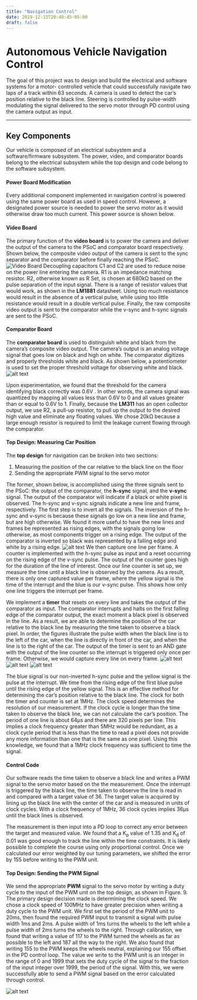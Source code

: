 ```yaml
---
title: "Navigation Control"
date: 2019-12-15T20:40:45-05:00
draft: false
---
```


Autonomous Vehicle Navigation Control
===================


The goal of this project was to design and build the electrical and software systems for a motor- controlled vehicle that could successfully navigate two laps of a track within 63 seconds.  A camera is used to detect the car’s position relative to the black line. Steering is controlled by pulse-width modulating the signal delivered to the servo motor through PD control using the camera output as input.

----------


Key Components
-------------
Our vehicle is composed of an electrical subsystem and a software/firmware subsystem. The power, video, and comparator boards belong to the electrical subsystem while the top design and code belong to the software subsystem.

#### Power Board Modification
Every additional component implemented in navigation control is powered using the same power board as used in speed control. However, a designated power source is needed to power the servo motor as it would otherwise draw too much current. This power source is shown below.


#### Video Board
The primary function of the **video board** is to power the camera and deliver the output of the camera to the PSoC and comparator board respectively. Shown below, the composite video output of the camera is sent to the sync separator and the comparator before finally reaching the PSoC.
![Video Board](VideoBoard.png)
Decoupling capacitors C1 and C2 are used to reduce noise on the power line entering the camera. R1 is an impedance matching resistor. R2, otherwise known as R Set, is chosen at 680kΩ based on the pulse separation of the input signal. There is a range of resistor values that would work, as shown in the **LM1881** datasheet. Using too much resistance would result in the absence of a vertical pulse, while using too little resistance would result in a double vertical pulse. Finally, the raw composite video output is sent to the comparator while the v-sync and h-sync signals are sent to the PSoC.

#### Comparator Board
The **comparator board** is used to distinguish white and black from the camera’s composite video output. The camera’s output is an analog voltage signal that goes low on black and high on white. The comparator digitizes and properly thresholds white and black. As shown below, a potentiometer is used to set the proper threshold voltage for observing white and black.
![alt text](https://github.com/kylmac/ELE302_Navigation_Control/blob/master/images/Comparator.png)

Upon experimentation, we found that the threshold for the camera identifying black correctly was 0.6V . In other words, the camera signal was quantized by mapping all values less than 0.6V to 0 and all values greater than or equal to 0.6V to 1. Finally, because the **LM311** has an open collector output, we use R2, a pull-up resistor, to pull up the output to the desired high value and eliminate any floating values. We chose 20kΩ because a large enough resistor is required to limit the leakage current flowing through the comparator.
#### Top Design: Measuring Car Position
The **top design** for navigation can be broken into two sections:

 1. Measuring the position of the car relative to the black line on the floor
 2.  Sending the appropriate PWM signal to the servo motor


The former, shown below, is accomplished using the three signals sent to the PSoC: the output of the comparator, the **h-sync** signal, and the **v-sync** signal. The output of the comparator will indicate if a black or white pixel is observed. The h-sync and v-sync signals indicate a new line and frame, respectively. The first step is to invert all the signals. The inversion of the h-sync and v-sync is because these signals go low on a new line and frame, but are high otherwise. We found it more useful to have the new lines and frames be represented as rising edges, with the signals going low otherwise, as most components trigger on a rising edge. The output of the comparator is inverted so black was represented by a falling edge and white by a rising edge.
![alt text](https://github.com/kylmac/ELE302_Navigation_Control/blob/master/images/Top%20Design.png)
We then capture one line per frame. A counter is implemented with the h-sync pulse as input and a reset occurring on the rising edge of the v-sync pulse. The output of the counter goes high for the duration of the line of interest. Once our line counter is set up, we measure the time until a black line is observed by the camera. As a result, there is only one captured value per frame, where the yellow signal is the time of the interrupt and the blue is our v-sync pulse. This shows how only one line triggers the interrupt per frame.


We implement a **timer** that resets on every line and takes the output of the comparator as input. The comparator interrupts and halts on the first falling edge of the comparator output, the exact moment a black pixel is observed in the line. As a result, we are able to determine the position of the car relative to the black line by measuring the time taken to observe a black pixel. In order, the figures illustrate the pulse width when the black line is to the left of the car, when the line is directly in front of the car, and when the line is to the right of the car. The output of the timer is sent to an AND gate with the output of the line counter so the interrupt is triggered only once per frame. Otherwise, we would capture every line on every frame.
![alt text](https://github.com/kylmac/ELE302_Navigation_Control/blob/master/images/LeftDual.png)
![alt text](https://github.com/kylmac/ELE302_Navigation_Control/blob/master/images/CenterDual.png)
![alt text](https://github.com/kylmac/ELE302_Navigation_Control/blob/master/images/RightDual.png)

The blue signal is our non-inverted h-sync pulse and the yellow signal is the pulse at the interrupt. We time from the rising edge of the first blue pulse until the rising edge of the yellow signal. This is an effective method for determining the car’s position relative to the black line. The clock for both the timer and counter is set at 1MHz. The clock speed determines the resolution of our measurement. If the clock cycle is longer than the time taken to observe the black line, we can not calculate the car’s position. The period of one line is about 64μs and there are 320 pixels per line. This implies a clock frequency greater than 5MHz would be redundant, as a clock cycle period that is less than the time to read a pixel does not provide any more information than one that is the same as one pixel. Using this knowledge, we found that a 1MHz clock frequency was sufficient to time the signal.



#### Control Code
Our software reads the time taken to observe a black line and writes a PWM signal to the servo motor based on the the measurement. Once the interrupt is triggered by the black line, the time taken to observe the line is read in and compared with a target value of 36. The target value is acquired by lining up the black line with the center of the car and is measured in units of clock cycles. With a clock frequency of 1MHz, 36 clock cycles implies 36μs until the black lines is observed. 

The measurement is then input into a PD loop to correct any error between the target and measured value. We found that a K<sub>p</sub> value of 1.35 and K<sub>d</sub> of 0.01 was good enough to track the line within the time constraints. It is likely possible to complete the course using only proportional control. Once we calculated our error weighted by our tuning parameters, we shifted the error by 155 before writing to the PWM unit.




#### Top Design: Sending the PWM Signal
We send the appropriate **PWM** signal to the servo motor by writing a duty cycle to the input of the PWM unit on the top design, as shown in Figure. 9. The primary design decision made is determining the clock speed. We chose a clock speed of 100MHz to have greater precision when writing a duty cycle to the PWM unit. We first set the period of the PWM unit to 20ms, then found the required PWM input to transmit a signal with pulse width 1ms and 2ms. A pulse width of 1ms turns the wheels to the left while a pulse width of 2ms turns the wheels to the right. Through calibration, we found that writing a value of 117 to the PWM turned the wheels as far as possible to the left and 187 all the way to the right. We also found that writing 155 to the PWM keeps the wheels neutral, explaining our 155 offset in the PD control loop. The value we write to the PWM unit is an integer in the range of 0 and 1999 that sets the duty cycle of the signal to the fraction of the input integer over 1999, the period of the signal. With this, we were successfully able to send a PWM signal based on the error calculated through control.

![alt text](https://github.com/kylmac/ELE302_Navigation_Control/blob/master/images/PWM.png)

